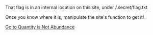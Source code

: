 That flag is in an internal location on this site, under /.secret/flag.txt

Once you know where it is, manipulate the site's function to get it!

[Go to Quantity is Not Abundance](https://nvstgt.com/Quantity/index.html)
